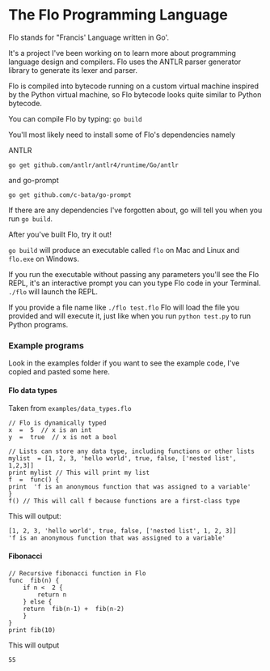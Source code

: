 The Flo Programming Language
============================
Flo stands for "Francis' Language written in Go'.

It's a project I've been working on to learn more about programming language design and compilers. Flo uses the ANTLR parser generator library to generate its lexer and parser.

Flo is compiled into bytecode running on a custom virtual machine inspired by the Python virtual machine, so Flo bytecode looks quite similar to Python bytecode.

You can compile Flo by typing:
`go build`

You'll most likely need to install some of Flo's dependencies namely

ANTLR

`go get github.com/antlr/antlr4/runtime/Go/antlr`

and go-prompt

`go get github.com/c-bata/go-prompt`

If there are any dependencies I've forgotten about, go will tell you when you run `go build`.

After you've built Flo, try it out!

`go build` will produce an executable called `flo` on Mac and Linux and `flo.exe` on Windows.

If you run the executable without passing any parameters you'll see the Flo REPL, it's an interactive prompt you can you type Flo code in your Terminal.
`./flo` will launch the REPL.

If you provide a file name like `./flo test.flo` Flo will load the file you provided and will execute it, just like when you run `python test.py` to run Python programs.

### Example programs
Look in the examples folder if you want to see the example code, I've copied and pasted some here.
#### Flo data types
Taken from `examples/data_types.flo`
```
// Flo is dynamically typed
x  =  5  // x is an int
y  =  true  // x is not a bool

// Lists can store any data type, including functions or other lists
mylist  = [1, 2, 3, 'hello world', true, false, ['nested list', 1,2,3]]
print mylist // This will print my list
f  =  func() {
print  'f is an anonymous function that was assigned to a variable'
}
f() // This will call f because functions are a first-class type
```
This will output:
```
[1, 2, 3, 'hello world', true, false, ['nested list', 1, 2, 3]]
'f is an anonymous function that was assigned to a variable'
```
#### Fibonacci
```
// Recursive fibonacci function in Flo
func  fib(n) {
    if n <  2 {
        return n
    } else {
    return  fib(n-1) +  fib(n-2)
    }
}
print fib(10)
```
This will output
```
55
```
